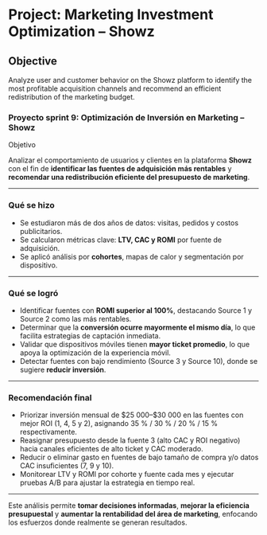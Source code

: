 # Project: Marketing Investment Optimization – Showz

## Objective  
Analyze user and customer behavior on the Showz platform to identify the most profitable acquisition channels and recommend an efficient redistribution of the marketing budget.

### Proyecto sprint 9: Optimización de Inversión en Marketing – Showz

Objetivo

Analizar el comportamiento de usuarios y clientes en la plataforma **Showz** con el fin de **identificar las fuentes de adquisición más rentables** y **recomendar una redistribución eficiente del presupuesto de marketing**.

---

### Qué se hizo

- Se estudiaron más de dos años de datos: visitas, pedidos y costos publicitarios.
- Se calcularon métricas clave: **LTV, CAC y ROMI** por fuente de adquisición.
- Se aplicó análisis por **cohortes**, mapas de calor y segmentación por dispositivo.

---

### Qué se logró

- Identificar fuentes con **ROMI superior al 100%**, destacando Source 1 y Source 2 como las más rentables.
- Determinar que la **conversión ocurre mayormente el mismo día**, lo que facilita estrategias de captación inmediata.
- Validar que dispositivos móviles tienen **mayor ticket promedio**, lo que apoya la optimización de la experiencia móvil.
- Detectar fuentes con bajo rendimiento (Source 3 y Source 10), donde se sugiere **reducir inversión**.

---

### Recomendación final

- Priorizar inversión mensual de \$25 000–\$30 000 en las fuentes con mejor ROI (1, 4, 5 y 2), 
  asignando 35 % / 30 % / 20 % / 15 % respectivamente.  
- Reasignar presupuesto desde la fuente 3 (alto CAC y ROI negativo) hacia canales eficientes de alto ticket y CAC moderado.  
- Reducir o eliminar gasto en fuentes de bajo tamaño de compra y/o datos CAC insuficientes (7, 9 y 10).  
- Monitorear LTV y ROMI por cohorte y fuente cada mes y ejecutar pruebas A/B para ajustar la estrategia en tiempo real.

---

Este análisis permite **tomar decisiones informadas**, **mejorar la eficiencia presupuestal** y **aumentar la rentabilidad del área de marketing**, enfocando los esfuerzos donde realmente se generan resultados.


